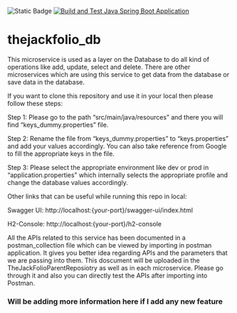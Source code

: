 ![Static Badge](https://img.shields.io/badge/java-v17-green)
[![Build and Test Java Spring Boot Application](https://github.com/Xaptured/microservice-thejackfolio_db/actions/workflows/build-and-test.yml/badge.svg)](https://github.com/Xaptured/microservice-thejackfolio_db/actions/workflows/build-and-test.yml)

# thejackfolio_db

This microservice is used as a layer on the Database to do all kind of operations like add, update, select and delete. There are other microservices which are using this service to get data from the database or save data in the database. 

 

If you want to clone this repository and use it in your local then please follow these steps: 

 

Step 1: Please go to the path “src/main/java/resources” and there you will find “keys_dummy.properties” file. 

 

Step 2: Rename the file from “keys_dummy.properties” to “keys.properties” and add your values accordingly. You can also take reference from Google to fill the appropriate keys in the file. 

 

Step 3: Please select the appropriate environment like dev or prod in “application.properties” which internally selects the appropriate profile and change the database values accordingly. 

 

Other links that can be useful while running this repo in local: 

Swagger UI: http://localhost:{your-port}/swagger-ui/index.html 

H2-Console: http://localhost:{your-port}/h2-console 

All the APIs related to this service has been documented in a postman_collection file which can be viewed by importing in postman application. It gives you better idea regarding APIs and the parameters that we are passing into them.
This doscument will be uploaded in the TheJackFolioParentReposiotry as well as in each microservice. Please go through it and also you can directly test the APIs after importing into Postman.


### Will be adding more information here if I add any new feature 
